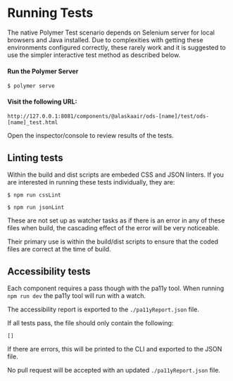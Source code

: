 # Running Tests

The native Polymer Test scenario depends on Selenium server for local browsers and Java installed. Due to complexities with getting these environments configured correctly, these rarely work and it is suggested to use the simpler interactive test method as described below.

#### Run the Polymer Server

```
$ polymer serve
```

#### Visit the following URL:

```
http://127.0.0.1:8081/components/@alaskaair/ods-[name]/test/ods-[name]_test.html
```

Open the inspector/console to review results of the tests.


## Linting tests

Within the build and dist scripts are embeded CSS and JSON linters. If you are interested in running these tests individually, they are:

```
$ npm run cssLint

$ npm run jsonLint
```

These are not set up as watcher tasks as if there is an error in any of these files when build, the cascading effect of the error will be very noticeable. 

Their primary use is within the build/dist scripts to ensure that the coded files are correct at the time of build.

## Accessibility tests

Each component requires a pass though with the pa11y tool. When running `npm run dev` the pa11y tool will run with a watch. 

The accessibility report is exported to the `./pa11yReport.json` file. 

If all tests pass, the file should only contain the following:

```
[]
```

If there are errors, this will be printed to the CLI and exported to the JSON file. 

No pull request will be accepted with an updated `./pa11yReport.json` file. 
